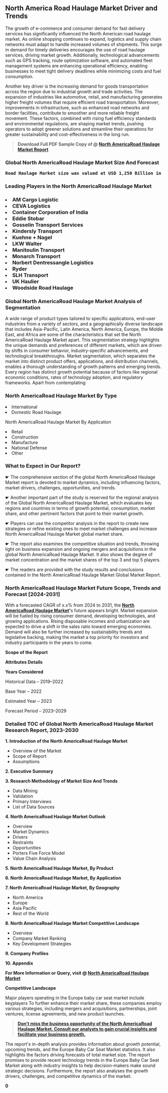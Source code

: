 <p> <h2>North America Road Haulage Market Driver and Trends</h2><p>The growth of e-commerce and consumer demand for fast delivery services has significantly influenced the North American road haulage market. As online shopping continues to expand, logistics and supply chain networks must adapt to handle increased volumes of shipments. This surge in demand for timely deliveries encourages the use of road haulage services, driving market growth. Additionally, technological advancements such as GPS tracking, route optimization software, and automated fleet management systems are enhancing operational efficiency, enabling businesses to meet tight delivery deadlines while minimizing costs and fuel consumption.</p><p>Another key driver is the increasing demand for goods transportation across the region due to industrial growth and trade activities. The expansion of industries like automotive, retail, and manufacturing generates higher freight volumes that require efficient road transportation. Moreover, improvements in infrastructure, such as enhanced road networks and border facilities, contribute to smoother and more reliable freight movement. These factors, combined with rising fuel efficiency standards and environmental regulations, are shaping market trends, pushing operators to adopt greener solutions and streamline their operations for greater sustainability and cost-effectiveness in the long run.</p></p><blockquote id="" class=""><strong>Download Full PDF Sample Copy of @&nbsp;<a href="https://www.verifiedmarketreports.com/download-sample/?rid=488248&utm_source=GitHub-Jan&utm_medium=263" target="_blank">North AmericaRoad Haulage Market Report</a>&nbsp;&nbsp;</strong></blockquote><h3 id="" class=""><strong>Global&nbsp;North AmericaRoad Haulage Market Size And Forecast</strong></h3><pre class="reader-text-block__code-block"><strong>Road Haulage Market size was valued at USD 1,250 Billion in 2022 and is projected to reach USD 1,850 Billion by 2030, growing at a CAGR of 5.5% from 2024 to 2030.</strong></pre><h3 id="" class="">Leading Players in the&nbsp;North AmericaRoad Haulage Market</h3><h3 class=""></Li><Li>AM Cargo Logistic</Li><Li> CEVA Logistics</Li><Li> Container Corporation of India</Li><Li> Eddie Stobar</Li><Li> Gosselin Transport Services</Li><Li> Kindersly Transport</Li><Li> Kuehne + Nagel</Li><Li> LKW Walter</Li><Li> Manitoulin Transport</Li><Li> Monarch Transport</Li><Li> Norbert Dentressangle Logistics</Li><Li> Ryder</Li><Li> SLH Transport</Li><Li> UK Haulier</Li><Li> Woodside Road Haulage</h3><h3 id="" class="">Global&nbsp;North AmericaRoad Haulage Market Analysis of Segmentation</h3><p id="" class="">A wide range of product types tailored to specific applications, end-user industries from a variety of sectors, and a geographically diverse landscape that includes Asia-Pacific, Latin America, North America, Europe, the Middle East, and Africa are some of the characteristics that set the North AmericaRoad Haulage Market apart. This segmentation strategy highlights the unique demands and preferences of different markets, which are driven by shifts in consumer behavior, industry-specific advancements, and technological breakthroughs. Market segmentation, which separates the market into distinct product offers, applications, and distribution channels, enables a thorough understanding of growth patterns and emerging trends. Every region has distinct growth potential because of factors like regional economic conditions, rates of technology adoption, and regulatory frameworks. Apart from contemplating</p><h3 id="" class="">North AmericaRoad Haulage Market&nbsp;By Type</h3><p></Li><Li>International</Li><Li> Domestic Road Haulage</p><div class="" data-test-id=""><p>North AmericaRoad Haulage Market&nbsp;By Application</p></div><p class=""></Li><Li>Retail</Li><Li> Construction</Li><Li> Manufacture</Li><Li> National Defense</Li><Li> Other</p><div class="" data-test-id=""><h3><span class="">What to Expect in Our Report?</span></h3></div><div class="" data-test-id=""><p><span class="">☛ The comprehensive section of the global North AmericaRoad Haulage Market report is devoted to market dynamics, including influencing factors, market drivers, challenges, opportunities, and trends.</span></p></div><div class="" data-test-id=""><p><span class="">☛ Another important part of the study is reserved for the regional analysis of the Global North AmericaRoad Haulage Market, which evaluates key regions and countries in terms of growth potential, consumption, market share, and other pertinent factors that point to their market growth.</span></p></div><div class="" data-test-id=""><p><span class="">☛ Players can use the competitor analysis in the report to create new strategies or refine existing ones to meet market challenges and increase North AmericaRoad Haulage Market global market share.</span></p></div><div class="" data-test-id=""><p><span class="">☛ The report also examines the competitive situation and trends, throwing light on business expansion and ongoing mergers and acquisitions in the global North AmericaRoad Haulage Market. It also shows the degree of market concentration and the market shares of the top 3 and top 5 players.</span></p></div><div class="" data-test-id=""><p><span class="">☛ The readers are provided with the study results and conclusions contained in the North AmericaRoad Haulage Market Global Market Report.</span></p></div><div class="" data-test-id=""><h3><span class="">North AmericaRoad Haulage Market Future Scope, Trends and Forecast [2024-2031]</span></h3></div><div class="" data-test-id=""><p><span class="">With a forecasted CAGR of x.x% from 2024 to 2031, the <strong><a href="https://www.verifiedmarketreports.com/download-sample/?rid=488248&utm_source=GitHub-Jan&utm_medium=263" target="_blank">North AmericaRoad Haulage Market</a>'</strong>s future appears bright. Market expansion will be fueled by rising consumer demand, developing technologies, and growing applications. Rising disposable incomes and urbanization are expected to drive a shift in the sales ratio toward emerging economies. Demand will also be further increased by sustainability trends and legislative backing, making the market a top priority for investors and industry participants in the years to come.</span></p><p id="ember66" class="ember-view reader-text-block__paragraph"><strong>Scope of the Report</strong></p><p id="ember67" class="ember-view reader-text-block__paragraph"><strong>Attributes Details</strong></p><p id="ember68" class="ember-view reader-text-block__paragraph"><strong>Years Considered</strong></p><p id="ember69" class="ember-view reader-text-block__paragraph">Historical Data &ndash; 2019&ndash;2022</p><p id="ember70" class="ember-view reader-text-block__paragraph">Base Year &ndash; 2022</p><p id="ember71" class="ember-view reader-text-block__paragraph">Estimated Year &ndash; 2023</p><p id="ember72" class="ember-view reader-text-block__paragraph">Forecast Period &ndash; 2023&ndash;2029</p></div><h3 id="" class="">Detailed TOC of Global North AmericaRoad Haulage Market Research Report, 2023-2030</h3><p id="" class=""><strong>1. Introduction of the North AmericaRoad Haulage Market</strong></p><ul><li>Overview of the Market</li><li>Scope of Report</li><li>Assumptions</li></ul><p id="" class=""><strong>2. Executive Summary</strong></p><p id="" class=""><strong>3. Research Methodology of Market Size And Trends</strong></p><ul><li>Data Mining</li><li>Validation</li><li>Primary Interviews</li><li>List of Data Sources</li></ul><p id="" class=""><strong>4. North AmericaRoad Haulage Market Outlook</strong></p><ul><li>Overview</li><li>Market Dynamics</li><li>Drivers</li><li>Restraints</li><li>Opportunities</li><li>Porters Five Force Model</li><li>Value Chain Analysis</li></ul><p id="" class=""><strong>5. North AmericaRoad Haulage Market, By Product</strong></p><p id="" class=""><strong>6. North AmericaRoad Haulage Market, By Application</strong></p><p id="" class=""><strong>7. North AmericaRoad Haulage Market, By Geography</strong></p><ul><li>North America</li><li>Europe</li><li>Asia Pacific</li><li>Rest of the World</li></ul><p id="" class=""><strong>8. North AmericaRoad Haulage Market Competitive Landscape</strong></p><ul><li>Overview</li><li>Company Market Ranking</li><li>Key Development Strategies</li></ul><p id="" class=""><strong>9. Company Profiles</strong></p><p id="" class=""><strong>10. Appendix</strong></p><p><strong>For More Information or Query, visit&nbsp;@ <a href="https://www.verifiedmarketreports.com/product/road-haulage-market-size-and-forecast/" target="_blank">North AmericaRoad Haulage Market</a></strong></p><p id="ember61" class="ember-view reader-text-block__paragraph"><strong>Competitive Landscape</strong></p><p id="ember62" class="ember-view reader-text-block__paragraph">Major players operating in the Europe baby car seat market include keyplayers To further enhance their market share, these companies employ various strategies, including mergers and acquisitions, partnerships, joint ventures, license agreements, and new product launches.</p><blockquote id="ember63" class="ember-view reader-text-block__blockquote"><strong><a href="https://www.verifiedmarketreports.com/download-sample/?rid=488248&utm_source=GitHub-Jan&utm_medium=263" target="_blank">Don&rsquo;t miss the business opportunity of the North AmericaRoad Haulage Market. Consult our analysts to gain crucial insights and facilitate your business growth.</a></strong></blockquote><p id="ember64" class="ember-view reader-text-block__paragraph">The report's in-depth analysis provides information about growth potential, upcoming trends, and the Europe Baby Car Seat Market statistics. It also highlights the factors driving forecasts of total market size. The report promises to provide recent technology trends in the Europe Baby Car Seat Market along with industry insights to help decision-makers make sound strategic decisions. Furthermore, the report also analyses the growth drivers, challenges, and competitive dynamics of the market.</p><p class="ember-view reader-text-block__paragraph"><strong>0</strong></p>
